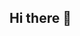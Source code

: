 ## Hi there 👋

<!--
**AmirhosseinOmidvari/AmirhosseinOmidvari** is a ✨ _special_ ✨ repository because its `README.md` (this file) appears on your GitHub profile.
  <h1 align="center">Hi, I'm Amirhossein 👨‍💻</h1>
<h3 align="center">A passionate Computer Engineering student and backend developer from Iran</h3>

<p align="center">
  <img src="https://readme-typing-svg.demolab.com?font=Fira+Code&weight=500&size=24&pause=1000&color=1ABC9C&center=true&vCenter=true&width=435&lines=Rustacean+%F0%9F%90%AB+%7C+Pythonic+Developer+%F0%9F%90%8D;C%2B%2B+Enthusiast+%7C+Learning+Frontend;Crafting+Clean+Code+%7C+Lifelong+Learner" alt="Typing SVG" />
</p>

---

### 🧑‍💼 About Me

- 🎓 Computer Engineering student at University of Isfahan  
- 💻 Passionate about system programming, backend development, and writing clean code  
- 🦀 Enjoy working with **Rust**, building safe and blazing-fast applications  
- 🐍 Skilled in **Python**, especially for scripting and problem solving  
- 💡 Solid background in **C++**, data structures, and algorithms  
- 🌐 Currently learning **HTML**, **CSS**, **JavaScript**, and **Tailwind CSS** to explore frontend  
- 📊 Interested in real-world projects, especially in fintech and dev tools  
- 🚀 Always striving to learn, improve, and build impactful software

---

### 🛠️ Languages & Tools

<p align="center">
  <img src="https://cdn.jsdelivr.net/gh/devicons/devicon/icons/rust/rust-plain.svg" width="45" alt="Rust" />
  <img src="https://cdn.jsdelivr.net/gh/devicons/devicon/icons/python/python-original.svg" width="45" alt="Python" />
  <img src="https://cdn.jsdelivr.net/gh/devicons/devicon/icons/cplusplus/cplusplus-original.svg" width="45" alt="C++" />
  <img src="https://cdn.jsdelivr.net/gh/devicons/devicon/icons/html5/html5-original.svg" width="45" alt="HTML" />
  <img src="https://cdn.jsdelivr.net/gh/devicons/devicon/icons/css3/css3-original.svg" width="45" alt="CSS" />
  <img src="https://cdn.jsdelivr.net/gh/devicons/devicon/icons/javascript/javascript-original.svg" width="45" alt="JavaScript" />
  <img src="https://cdn.jsdelivr.net/gh/devicons/devicon/icons/git/git-original.svg" width="45" alt="Git" />
  <img src="https://cdn.jsdelivr.net/gh/devicons/devicon/icons/linux/linux-original.svg" width="45" alt="Linux" />
</p>

---

### 📈 GitHub Stats

<p align="center">
  <img src="https://github-readme-stats.vercel.app/api?username=YOUR_GITHUB_USERNAME&show_icons=true&theme=radical" width="47%" />
  <img src="https://github-readme-streak-stats.herokuapp.com/?user=YOUR_GITHUB_USERNAME&theme=radical" width="47%" />
</p>

---

### 📫 Contact

- Email: `your.email@example.com`
- LinkedIn: [linkedin.com/in/your-profile](https://linkedin.com/in/your-profile)
- Website: *Coming soon...*

---

> “Talk is cheap. Show me the code.” – Linus Torvalds


Here are some ideas to get you started:

- 🔭 I’m currently working on ...
- 🌱 I’m currently learning ...
- 👯 I’m looking to collaborate on ...
- 🤔 I’m looking for help with ...
- 💬 Ask me about ...
- 📫 How to reach me: ...
- 😄 Pronouns: ...
- ⚡ Fun fact: ...
-->

